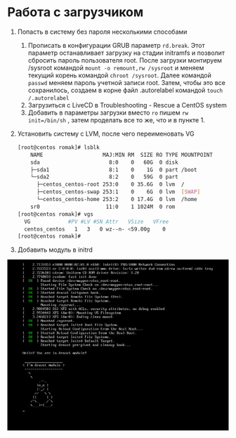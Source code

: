 # Работа с загрузчиком

1. Попасть в систему без пароля несколькими способами
    1. Прописать в конфигурации GRUB параметр `rd.break`. Этот параметр останавливает загрузку на стадии initramfs и позволит сбросить пароль пользователя root. 
После загрузки монтируем /sysroot командой `mount -o remount,rw /sysroot` и меняем текущий корень командой `chroot /sysroot`. 
Далее командой `passwd` меняем пароль учетной записи root. 
Затем, чтобы это все сохранилось, создаем в корне файл .autorelabel командой `touch /.autorelabel`
    1. Загрузиться с LiveCD  в Troubleshooting - Rescue a CentOS system
    1. Добавить в параметры загрузки вместо `ro` пишем  `rw init=/bin/sh` , затем проделать все то же, что и в пункте 1.

1. Установить систему с LVM, после чего переименовать VG

    ```bash
    [root@centos romak]# lsblk
        NAME                   MAJ:MIN RM  SIZE RO TYPE MOUNTPOINT
        sda                      8:0    0   60G  0 disk
        ├─sda1                   8:1    0    1G  0 part /boot
        └─sda2                   8:2    0   59G  0 part
          ├─centos_centos-root 253:0    0 35.6G  0 lvm  /
          ├─centos_centos-swap 253:1    0    6G  0 lvm  [SWAP]
          └─centos_centos-home 253:2    0 17.4G  0 lvm  /home
        sr0                     11:0    1 1024M  0 rom
    [root@centos romak]# vgs
      VG            #PV #LV #SN Attr   VSize   VFree
      centos_centos   1   3   0 wz--n- <59.00g    0
    [root@centos romak]#
    ```
1. Добавить модуль в initrd





![Alt-loader](https://github.com/RomaK79/OTUS/blob/master/Lesson008/%D0%A1%D0%BD%D0%B8%D0%BC%D0%BE%D0%BA.PNG)
